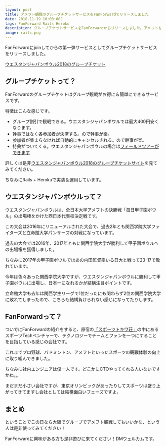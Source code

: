 ```yaml
---
layout: post
title: アメフト観戦のグループチケットサービスをFanForwardでリリースしました
date: 2018-11-19 10:00:00J
tags: FanForward Rails Heroku
description: グループチケットサービスをFanForwardからリリースしました。アメフトをグループ観戦できますよ。というか報告していませんでしたが、10/1からスポーツTechベンチャー FanForwardにjoinしてました。12/2(日)に大阪の万博記念公園で開催されるウエスタンジャパンボウル2018をグループ観戦される方は使ってみてください。
image: rails.png
---
```


FanForwardにjoinしてからの第一弾サービスとしてグループチケットサービスをリリースしました。

[ウエスタンジャパンボウル2018のグループチケット](https://kcafl.group-ticket.jp/wjb/)

## グループチケットって？

FanForwardのグループチケットはグループ観戦がお得に＆簡単にできるサービスです。

特徴はこんな感じです。

- グループ割引で観戦できる。ウエスタンジャパンボウルでは最大400円安くなります。
- 幹事ではなく各参加者が決済する。ので幹事が楽。
- 参加者が集まらなければ自動的にキャンセルされる。ので幹事が楽。
- 特典がついてくる。ウエスタンジャパンボウルの場合は[フィールドツアーができます](https://kcafl.group-ticket.jp/group_bonuses/field_tour/)

詳しくは是非[ウエスタンジャパンボウル2018のグループチケットサイト](https://kcafl.group-ticket.jp/wjb/)を見てみてください。

ちなみにRails + Herokuで実装＆運用しています。

## ウエスタンジャパンボウルって？

ウエスタンジャパンボウルは、全日本大学アメフトの決勝戦「毎日甲子園ボウル」の出場権をかけた西日本代表校決定戦です。

この大会は2016年にリニューアルされた大会で、過去2年とも関西学院大学ファイターズと立命館大学パンサーズの対戦になっています。

過去の大会では2016年、2017年ともに関西学院大学が勝利して甲子園ボウルへの出場権を獲得しました。

ちなみに2017年の甲子園ボウルではあの内田監督率いる日大と戦って23-17で敗れています。

今年は色々あった関西学院大学ですが、ウエスタンジャパンボウルに勝利して甲子園ボウルに出場し、日本一になれるかが結構注目ポイントです。

立命館大学も去年は関西学生リーグで1位だったにも関わらず2位の関西学院大学に敗れてしまったので、こちらも結構負けられない感じになってたりします。

## FanForwardって？

ついでにFanForwardの紹介をすると、原宿の[「スポーツトキワ荘」](https://www.asahi.com/articles/ASKCN3JQ5KCNUTQP00T.html)の中にあるスポーツTechベンチャーで、テクノロジーでチームとファンを一つにすることを目指している感じの会社です。

これまでプロ野球、バドミントン、アメフトといったスポーツの観戦体験の向上に取り組んできました。

ちなみに社内エンジニアは僕一人です。どこかにCTOやってくれる人いないですかね。。

まだまだ小さい会社ですが、東京オリンピックがあったりしてスポーツは盛り上がってきてますし会社としては結構面白いフェーズですよ。

## まとめ

ということでこの日なら大阪でグループでアメフト観戦してもいいかな、という人は是非使ってみてください！

FanForwardに興味がある方も是非遊びに来てください！DMウェルカムです。
